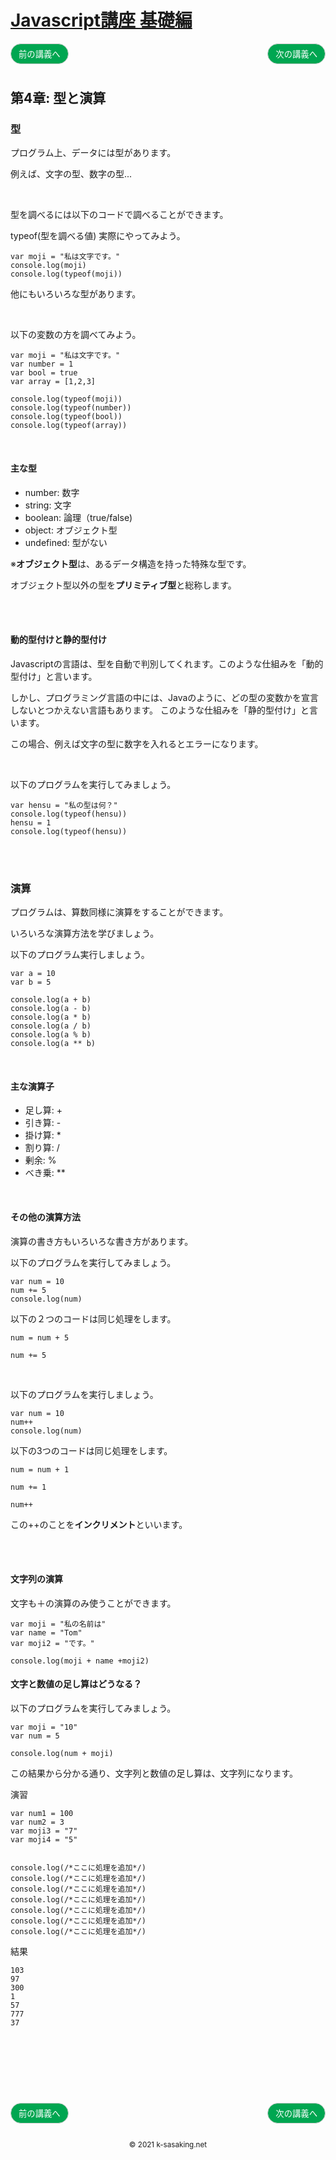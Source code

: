 <style>
.mb {
  margin-bottom: 90px;
}
.mt {
  margin-top: 90px;
}
.box {
  position: relative;
}
.box .box_left {
  position: absolute;
  left: 0;
}
.box .box_right {
  position: absolute;
  right: 0;
}
.btn {
  padding: 6px 12px;
  border-radius: 7em;
  border: solid 1px #ccc;
}
.bg-info {
  background-color: #00a651;
  color: #ffffff;
}
footer {
    text-align: center;
    margin-top: 120px;
    padding: 30px;
}
</style>


# [Javascript講座 基礎編](basic.html)

<div class="box mb">
  <a class="box_left" href="basic3.html">
    <button class="btn bg-info">前の講義へ</button>
  </a>
  <a class="box_right" href="basic5.html">
    <button class="btn bg-info">次の講義へ</button>
  </a>
</div>


## 第4章: 型と演算

### 型
プログラム上、データには型があります。

例えば、文字の型、数字の型...

<br/>

型を調べるには以下のコードで調べることができます。

typeof(型を調べる値)
実際にやってみよう。

```
var moji = "私は文字です。"
console.log(moji)
console.log(typeof(moji))
```

他にもいろいろな型があります。

<br/>

以下の変数の方を調べてみよう。

```
var moji = "私は文字です。"
var number = 1
var bool = true
var array = [1,2,3]

console.log(typeof(moji))
console.log(typeof(number))
console.log(typeof(bool))
console.log(typeof(array))
```

<br/>

#### 主な型
- number: 数字
- string: 文字
- boolean: 論理（true/false)
- object: オブジェクト型
- undefined: 型がない

※**オブジェクト型**は、あるデータ構造を持った特殊な型です。

オブジェクト型以外の型を**プリミティブ型**と総称します。


<br/>
<br/>


#### 動的型付けと静的型付け
Javascriptの言語は、型を自動で判別してくれます。このような仕組みを「動的型付け」と言います。

しかし、プログラミング言語の中には、Javaのように、どの型の変数かを宣言しないとつかえない言語もあります。 このような仕組みを「静的型付け」と言います。

この場合、例えば文字の型に数字を入れるとエラーになります。

<br/>

以下のプログラムを実行してみましょう。

```
var hensu = "私の型は何？"
console.log(typeof(hensu))
hensu = 1
console.log(typeof(hensu))
```

<br/>
<br/>

### 演算
プログラムは、算数同様に演算をすることができます。

いろいろな演算方法を学びましょう。

以下のプログラム実行しましょう。

```
var a = 10
var b = 5

console.log(a + b)
console.log(a - b)
console.log(a * b)
console.log(a / b)
console.log(a % b)
console.log(a ** b)
```

<br/>

#### 主な演算子
- 足し算: +
- 引き算: -
- 掛け算: *
- 割り算: /
- 剰余: %
- べき乗: **


<br/>

#### その他の演算方法
演算の書き方もいろいろな書き方があります。

以下のプログラムを実行してみましょう。

```
var num = 10
num += 5
console.log(num)
```

以下の２つのコードは同じ処理をします。

```
num = num + 5
```

```
num += 5
```

<br/>

以下のプログラムを実行しましょう。

```
var num = 10
num++
console.log(num)
```

以下の3つのコードは同じ処理をします。

```
num = num + 1
```

```
num += 1 
```

```
num++
```

この++のことを**インクリメント**といいます。



<br/>
<br/>


#### 文字列の演算

文字も＋の演算のみ使うことができます。

```
var moji = "私の名前は"
var name = "Tom"
var moji2 = "です。"

console.log(moji + name +moji2)
```



#### 文字と数値の足し算はどうなる？
以下のプログラムを実行してみましょう。

```
var moji = "10"
var num = 5

console.log(num + moji)
```

この結果から分かる通り、文字列と数値の足し算は、文字列になります。

演習
```
var num1 = 100
var num2 = 3
var moji3 = "7"
var moji4 = "5"


console.log(/*ここに処理を追加*/)
console.log(/*ここに処理を追加*/)
console.log(/*ここに処理を追加*/)
console.log(/*ここに処理を追加*/)
console.log(/*ここに処理を追加*/)
console.log(/*ここに処理を追加*/)
console.log(/*ここに処理を追加*/)
```

結果

```
103
97
300
1
57
777
37
```

<br/>

<div class="box mt mb">
  <a class="box_left" href="basic3.html">
    <button class="btn bg-info">前の講義へ</button>
  </a>
  <a class="box_right" href="basic5.html">
    <button class="btn bg-info">次の講義へ</button>
  </a>
</div>

<footer>
    <small>© 2021 k-sasaking.net</small>
</footer>
